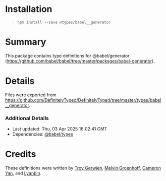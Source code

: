 # Installation
>
> `npm install --save @types/babel__generator`

# Summary

This package contains type definitions for @babel/generator (<https://github.com/babel/babel/tree/master/packages/babel-generator>).

# Details

Files were exported from <https://github.com/DefinitelyTyped/DefinitelyTyped/tree/master/types/babel__generator>.

### Additional Details

* Last updated: Thu, 03 Apr 2025 16:02:41 GMT
* Dependencies: [@babel/types](https://npmjs.com/package/@babel/types)

# Credits

These definitions were written by [Troy Gerwien](https://github.com/yortus), [Melvin Groenhoff](https://github.com/mgroenhoff), [Cameron Yan](https://github.com/khell), and [Lyanbin](https://github.com/Lyanbin).
